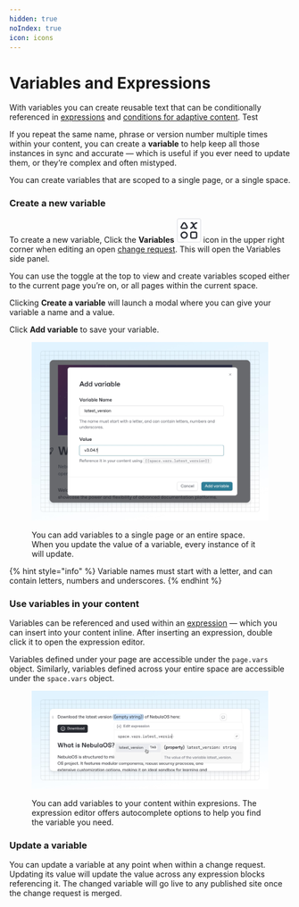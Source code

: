 ```yaml
---
hidden: true
noIndex: true
icon: icons
---
```


# Variables and Expressions

With variables you can create reusable text that can be conditionally referenced in [expressions](broken-reference/) and [conditions for adaptive content](broken-reference/). Test&#x20;

If you repeat the same name, phrase or version number multiple times within your content, you can create a **variable** to help keep all those instances in sync and accurate — which is useful if you ever need to update them, or they’re complex and often mistyped.

You can create variables that are scoped to a single page, or a single space.

### Create a new variable

To create a new variable, Click the **Variables** <picture><source srcset="broken-reference" media="(prefers-color-scheme: dark)"><img src=".gitbook/assets/variables.svg" alt=""></picture> icon in the upper right corner when editing an open [change request](broken-reference/). This will open the Variables side panel.

You can use the toggle at the top to view and create variables scoped either to the current page you’re on, or all pages within the current space.

Clicking **Create a variable** will launch a modal where you can give your variable a name and a value.

Click **Add variable** to save your variable.

<figure><img src=".gitbook/assets/variables.jpg" alt="A GitBook screenshot showing the Add variables screen. The variable Name box has been filled with the text ‘latest_version’ and the Value box has been filled with the text ‘v3.04.1’"><figcaption><p>You can add variables to a single page or an entire space. When you update the value of a variable, every instance of it will update.</p></figcaption></figure>

{% hint style="info" %}
Variable names must start with a letter, and can contain letters, numbers and underscores.
{% endhint %}

### Use variables in your content

Variables can be referenced and used within an [expression](broken-reference/) — which you can insert into your content inline. After inserting an expression, double click it to open the expression editor.

Variables defined under your page are accessible under the `page.vars` object. Similarly, variables defined across your entire space are accessible under the `space.vars` object.

<figure><img src=".gitbook/assets/insert-variables-expression.jpg" alt="A GitBook screenshot showing an expression block within the editor. The expression editor is open below it and the ‘space.vars.latest_version’ variable has been selected"><figcaption><p>You can add variables to your content within expresions. The expression editor offers autocomplete options to help you find the variable you need.</p></figcaption></figure>

### Update a variable

You can update a variable at any point when within a change request. Updating its value will update the value across any expression blocks referencing it. The changed variable will go live to any published site once the change request is merged.
